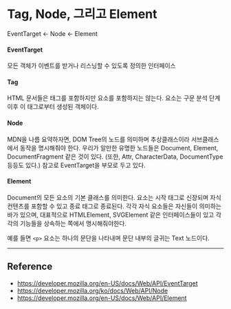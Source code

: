 # Tag, Node, 그리고 Element

EventTarget <- Node <- Element

#### EventTarget

모든 객체가 이벤트를 받거나 리스닝할 수 있도록 정의한 인터페이스

#### Tag

HTML 문서들은 태그를 포함하지만 요소를 포함하지는 않는다. 요소는 구문 분석 단계 이후 이 태그로부터 생성된 객체이다.

#### Node

MDN을 나름 요약하자면, DOM Tree의 노드를 의미하며 추상클래스이라 서브클래스에서 동작을 명시해줘야 한다. 우리가 알만한 유명한 노드들은 Document, Element, DocumentFragment 같은 것이 있다.
(또한, Attr, CharacterData, DocumentType 등등도 있다.)
참고로 EventTarget을 부모로 두고 있다.

#### Element

Document의 모든 요소의 기본 클래스를 의미한다. 요소는 시작 태그로 신장되며 자식 컨텐츠를 포함할 수 있고 종료 태그로 종료된다.
각각 자식 요소들은 자신들이 의미하는 바가 있으며, 대표적으로 HTMLElement, SVGElement 같은 인터페이스들이 있고 각각의 기능들을 상속하는 쪽에서 명시해줘야한다.

예를 들면 `<p>` 요소는 하나의 문단을 나타내며 문단 내부의 글귀는 Text 노드이다.

---

## Reference

- https://developer.mozilla.org/en-US/docs/Web/API/EventTarget
- https://developer.mozilla.org/ko/docs/Web/API/Node
- https://developer.mozilla.org/en-US/docs/Web/API/Element
